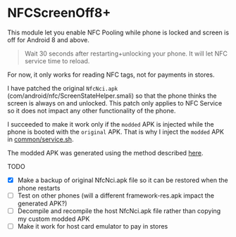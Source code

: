 # NFCScreenOff8+

This module let you enable NFC Pooling while phone is locked and screen is off for Android 8 and above.

> Wait 30 seconds after restarting+unlocking your phone. It will let NFC service time to reload.

For now, it only works for reading NFC tags, not for payments in stores.

I have patched the original `NfcNci.apk` (com/android/nfc/ScreenStateHelper.smali) so that the phone thinks the screen is always on and unlocked. This patch only applies to NFC Service so it does not impact any other functionality of the phone.

I succeeded to make it work only if the `modded` APK is injected while the phone is booted with the `original` APK. That is why I inject the `modded` APK in [common/service.sh](common/service.sh).

The modded APK was generated using the method described [here](https://github.com/lapwat/NfcScreenOffPie).

TODO
- [x] Make a backup of original NfcNci.apk file so it can be restored when the phone restarts
- [ ] Test on other phones (will a different framework-res.apk impact the generated APK?)
- [ ] Decompile and recompile the host NfcNci.apk file rather than copying my custom modded APK
- [ ] Make it work for host card emulator to pay in stores
